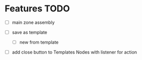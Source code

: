 
# Features TODO

- [ ] main zone assembly
- [ ] save as template
    - [ ] new from template
- [ ] add close button to Templates Nodes with listener for action




